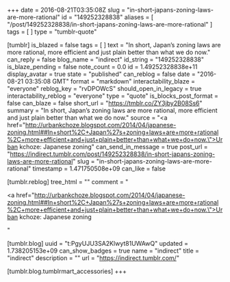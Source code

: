 +++
date = 2016-08-21T03:35:08Z
slug = "in-short-japans-zoning-laws-are-more-rational"
id = "149252328838"
aliases = [ "/post/149252328838/in-short-japans-zoning-laws-are-more-rational" ]
tags = [ ]
type = "tumblr-quote"

[tumblr]
is_blazed = false
tags = [ ]
text = "In short, Japan&rsquo;s zoning laws are more rational, more efficient and just plain better than what we do now."
can_reply = false
blog_name = "indirect"
id_string = "149252328838"
is_blaze_pending = false
note_count = 0.0
id = 1.49252328838e+11
display_avatar = true
state = "published"
can_reblog = false
date = "2016-08-21 03:35:08 GMT"
format = "markdown"
interactability_blaze = "everyone"
reblog_key = "rvDPOWcS"
should_open_in_legacy = true
interactability_reblog = "everyone"
type = "quote"
is_blocks_post_format = false
can_blaze = false
short_url = "https://tmblr.co/ZY3jby2B08Ss6"
summary = "In short, Japan’s zoning laws are more rational, more efficient and just plain better than what we do now."
source = "<a href=\"http://urbankchoze.blogspot.com/2014/04/japanese-zoning.html##In+short%2C+Japan%27s+zoning+laws+are+more+rational%2C+more+efficient+and+just+plain+better+than+what+we+do+now.\">Urban kchoze: Japanese zoning</a>"
can_send_in_message = true
post_url = "https://indirect.tumblr.com/post/149252328838/in-short-japans-zoning-laws-are-more-rational"
slug = "in-short-japans-zoning-laws-are-more-rational"
timestamp = 1.471750508e+09
can_like = false

[tumblr.reblog]
tree_html = ""
comment = "<p><a href=\"http://urbankchoze.blogspot.com/2014/04/japanese-zoning.html##In+short%2C+Japan%27s+zoning+laws+are+more+rational%2C+more+efficient+and+just+plain+better+than+what+we+do+now.\">Urban kchoze: Japanese zoning</a></p>"

[tumblr.blog]
uuid = "t:PgyUJU3SA2Klwyt81UWAwQ"
updated = 1.738205153e+09
can_show_badges = true
name = "indirect"
title = "indirect"
description = ""
url = "https://indirect.tumblr.com/"

[tumblr.blog.tumblrmart_accessories]
+++
